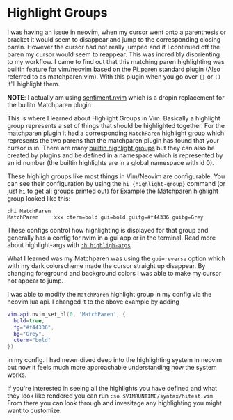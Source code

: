 # Highlight Groups
I was having an issue in neovim, when my cursor went onto a parenthesis or
bracket it would seem to disappear and jump to the corresponding
closing paren. However the cursor had not really jumped and if I continued off
the paren my cursor would seem to reappear. This was incredibly disorienting to
my workflow. I came to find out that this matching paren highlighting was
builtin feature for vim/neovim based on the [Pi_paren](https://neovim.io/doc/user/pi_paren.html)
standard plugin (Also referred to as matchparen.vim). With this plugin when you go over `{}` or `()`
it'll highlight them. 

**NOTE**: I actually am using [sentiment.nvim](https://github.com/utilyre/sentiment.nvim)
which is a dropin replacement for the builitn Matchparen plugin

This is where I learned about Highlight Groups in Vim. Basically a highlight
group represents a set of things that should be highlighted together. For the
matchparen plugin it had a corresponding `MatchParen` highlight group which
represents the two parens that the matchparen plugin has found that your cursor
is in. There are many [builtin highlight groups](https://neovim.io/doc/user/syntax.html#highlight-groups)
but they can also be created by plugins and be defined in a namespace which is
represented by an id number (the builtin highlights are in a global namespace
with id 0).

These highligh groups like most things in Vim/Neovim are configurable. You can
see their configuration by using the `hi {highlight-group}` command (or just
`hi` to get all groups printed out) for Example the Matchparen highlight group
looked like this:

```
:hi MatchParen
MatchParen     xxx cterm=bold gui=bold guifg=#f44336 guibg=Grey
```

These configs control how highlighting is displayed for that group and
generally has a config for nvim in a gui app or in the terminal. Read more
about highlight-args with [`:h highligh-args`](https://neovim.io/doc/user/syntax.html#highlight-args)

What I learned was my Matchparen was using the `gui=reverse` option which with
my dark colorscheme made the cursor straight up disappear. By changing
foreground and background colors I was able to make my cursor not appear to
jump. 

I was able to modify the `MatchParen` highlight group in my config via the
neovim lua api. I changed it to the above example by adding

```lua
vim.api.nvim_set_hl(0, 'MatchParen', {
  bold=true,
  fg="#f44336",
  bg="Grey",
  cterm="bold"
})

```

in my config. I had never dived deep into the highlighting system in neovim but now it feels
much more approachable understanding how the system works.

If you're interested in seeing all the highlights you have defined and what
they look like rendered you can run `:so $VIMRUNTIME/syntax/hitest.vim` From
there you can look through and invesitage any highlighting you might want to
customize.
